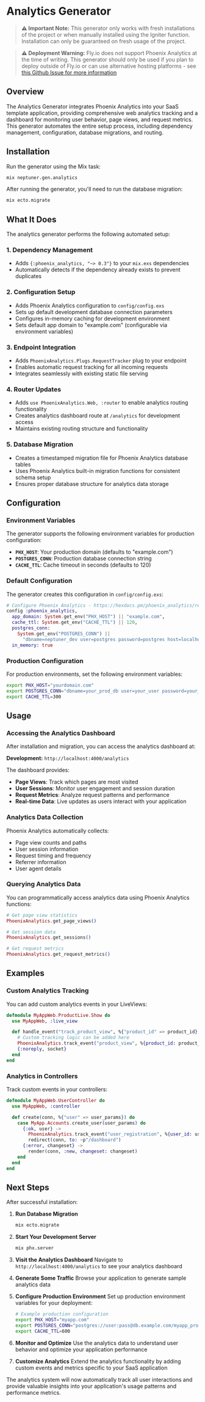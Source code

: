 # Analytics Generator

> **⚠️ Important Note:** This generator only works with fresh installations of the project or when manually installed using the Igniter function. Installation can only be guaranteed on fresh usage of the project.

> **⚠️ Deployment Warning:** Fly.io does not support Phoenix Analytics at the time of writing. This generator should only be used if you plan to deploy outside of Fly.io or can use alternative hosting platforms - see [this Github Issue for more information](https://github.com/lalabuy948/PhoenixAnalytics/issues/31)

## Overview

The Analytics Generator integrates Phoenix Analytics into your SaaS template application, providing comprehensive web analytics tracking and a dashboard for monitoring user behavior, page views, and request metrics. This generator automates the entire setup process, including dependency management, configuration, database migrations, and routing.

## Installation

Run the generator using the Mix task:

```bash
mix neptuner.gen.analytics
```

After running the generator, you'll need to run the database migration:

```bash
mix ecto.migrate
```

## What It Does

The analytics generator performs the following automated setup:

### 1. **Dependency Management**
- Adds `{:phoenix_analytics, "~> 0.3"}` to your `mix.exs` dependencies
- Automatically detects if the dependency already exists to prevent duplicates

### 2. **Configuration Setup**
- Adds Phoenix Analytics configuration to `config/config.exs`
- Sets up default development database connection parameters
- Configures in-memory caching for development environment
- Sets default app domain to "example.com" (configurable via environment variables)

### 3. **Endpoint Integration**
- Adds `PhoenixAnalytics.Plugs.RequestTracker` plug to your endpoint
- Enables automatic request tracking for all incoming requests
- Integrates seamlessly with existing static file serving

### 4. **Router Updates**
- Adds `use PhoenixAnalytics.Web, :router` to enable analytics routing functionality
- Creates analytics dashboard route at `/analytics` for development access
- Maintains existing routing structure and functionality

### 5. **Database Migration**
- Creates a timestamped migration file for Phoenix Analytics database tables
- Uses Phoenix Analytics built-in migration functions for consistent schema setup
- Ensures proper database structure for analytics data storage

## Configuration

### Environment Variables

The generator supports the following environment variables for production configuration:

- **`PHX_HOST`**: Your production domain (defaults to "example.com")
- **`POSTGRES_CONN`**: Production database connection string
- **`CACHE_TTL`**: Cache timeout in seconds (defaults to 120)

### Default Configuration

The generator creates this configuration in `config/config.exs`:

```elixir
# Configure Phoenix Analytics - https://hexdocs.pm/phoenix_analytics/readme.html#installation
config :phoenix_analytics,
  app_domain: System.get_env("PHX_HOST") || "example.com",
  cache_ttl: System.get_env("CACHE_TTL") || 120,
  postgres_conn:
    System.get_env("POSTGRES_CONN") ||
      "dbname=neptuner_dev user=postgres password=postgres host=localhost",
  in_memory: true
```

### Production Configuration

For production environments, set the following environment variables:

```bash
export PHX_HOST="yourdomain.com"
export POSTGRES_CONN="dbname=your_prod_db user=your_user password=your_password host=your_host"
export CACHE_TTL=300
```

## Usage

### Accessing the Analytics Dashboard

After installation and migration, you can access the analytics dashboard at:

**Development:** `http://localhost:4000/analytics`

The dashboard provides:
- **Page Views**: Track which pages are most visited
- **User Sessions**: Monitor user engagement and session duration
- **Request Metrics**: Analyze request patterns and performance
- **Real-time Data**: Live updates as users interact with your application

### Analytics Data Collection

Phoenix Analytics automatically collects:
- Page view counts and paths
- User session information
- Request timing and frequency
- Referrer information
- User agent details

### Querying Analytics Data

You can programmatically access analytics data using Phoenix Analytics functions:

```elixir
# Get page view statistics
PhoenixAnalytics.get_page_views()

# Get session data
PhoenixAnalytics.get_sessions()

# Get request metrics
PhoenixAnalytics.get_request_metrics()
```

## Examples

### Custom Analytics Tracking

You can add custom analytics events in your LiveViews:

```elixir
defmodule MyAppWeb.ProductLive.Show do
  use MyAppWeb, :live_view

  def handle_event("track_product_view", %{"product_id" => product_id}, socket) do
    # Custom tracking logic can be added here
    PhoenixAnalytics.track_event("product_view", %{product_id: product_id})
    {:noreply, socket}
  end
end
```

### Analytics in Controllers

Track custom events in your controllers:

```elixir
defmodule MyAppWeb.UserController do
  use MyAppWeb, :controller

  def create(conn, %{"user" => user_params}) do
    case MyApp.Accounts.create_user(user_params) do
      {:ok, user} ->
        PhoenixAnalytics.track_event("user_registration", %{user_id: user.id})
        redirect(conn, to: ~p"/dashboard")
      {:error, changeset} ->
        render(conn, :new, changeset: changeset)
    end
  end
end
```

## Next Steps

After successful installation:

1. **Run Database Migration**
   ```bash
   mix ecto.migrate
   ```

2. **Start Your Development Server**
   ```bash
   mix phx.server
   ```

3. **Visit the Analytics Dashboard**
   Navigate to `http://localhost:4000/analytics` to see your analytics dashboard

4. **Generate Some Traffic**
   Browse your application to generate sample analytics data

5. **Configure Production Environment**
   Set up production environment variables for your deployment:
   ```bash
   # Example production configuration
   export PHX_HOST="myapp.com"
   export POSTGRES_CONN="postgres://user:pass@db.example.com/myapp_prod"
   export CACHE_TTL=600
   ```

6. **Monitor and Optimize**
   Use the analytics data to understand user behavior and optimize your application performance

7. **Customize Analytics**
   Extend the analytics functionality by adding custom events and metrics specific to your SaaS application

The analytics system will now automatically track all user interactions and provide valuable insights into your application's usage patterns and performance metrics.
